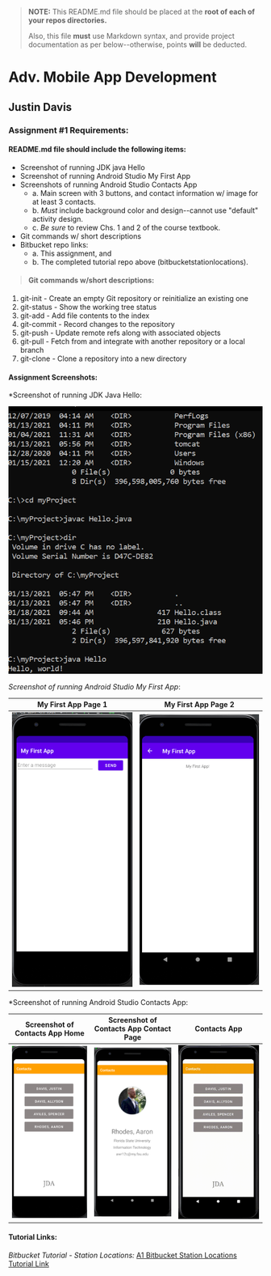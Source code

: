> **NOTE:** This README.md file should be placed at the **root of each of your repos directories.**
>
>Also, this file **must** use Markdown syntax, and provide project documentation as per below--otherwise, points **will** be deducted.
>

# Adv. Mobile App Development

## Justin Davis

### Assignment #1 Requirements:

#### README.md file should include the following items:

* Screenshot of running JDK java Hello
* Screenshot of running Android Studio My First App
* Screenshots of running Android Studio Contacts App
    * a. Main screen with 3 buttons, and contact information w/ image for at least 3 contacts.
    * b. *Must* include background color and design--cannot use "default" activity design.
    * c. *Be sure* to review Chs. 1 and 2 of the course textbook.
* Git commands w/ short descriptions
* Bitbucket repo links:
    * a. This assignment, and
    * b. The completed tutorial repo above (bitbucketstationlocations).

[comment]: <> (> This is a blockquote.)
> 
[comment]: <> (> This is the second paragraph in the blockquote.)
>
> #### Git commands w/short descriptions:

1. git-init - Create an empty Git repository or reinitialize an existing one
2. git-status - Show the working tree status
3. git-add - Add file contents to the index
4. git-commit - Record changes to the repository
5. git-push - Update remote refs along with associated objects
6. git-pull - Fetch from and integrate with another repository or a local branch
7. git-clone - Clone a repository into a new directory

#### Assignment Screenshots:

*Screenshot of running JDK Java Hello:

![JDK Java Hello Screenshot](img/java_hello_screenshot.png)

*Screenshot of running Android Studio My First App*:

My First App Page 1             |  My First App Page 2
:-------------------------:|:-------------------------:
![My First App Screenshot](img/myfirstapp_p1.png)  |  ![My First App Screenshot](img/myfirstapp_p2.png) 

*Screenshot of running Android Studio Contacts App:

Screenshot of Contacts App Home             |  Screenshot of Contacts App Contact Page             | Contacts App
:-------------------------:|:-------------------------:|:------------------------------------------------:
![My First App Screenshot](img/contacts_p1.png)  |  ![My First App Screenshot](img/contacts_p2.png)  | ![gif](img/Android.gif)

#### Tutorial Links:

*Bitbucket Tutorial - Station Locations:*
[A1 Bitbucket Station Locations Tutorial Link](https://bitbucket.org/jd19z/bitbucketstationlocations/ "Bitbucket Station Locations")